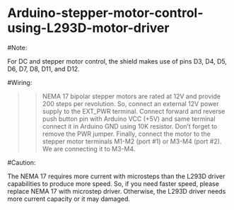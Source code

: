 # Arduino-stepper-motor-control-using-L293D-motor-driver

#Note:

For DC and stepper motor control, the shield makes use of pins D3, D4, D5, D6, D7, D8, D11, and D12.

#Wiring:

>> NEMA 17 bipolar stepper motors are rated at 12V and provide 200 steps per revolution. 
So, connect an external 12V power supply to the EXT_PWR terminal.
>> Connect forward and reverse push button pin with Arduino VCC (+5V) and same terminal connect it in Arduino GND using 10K resistor.
>> Don’t forget to remove the PWR jumper.
>> Finally, connect the motor to the stepper motor terminals M1-M2 (port #1) or M3-M4 (port #2). We are connecting it to M3-M4.

#Caution:

The NEMA 17 requires more current with microsteps than the L293D driver capabilities to produce more speed. So, if you need faster speed, please replace NEMA 17 with microstep driver. Otherwise, the L293D driver needs more current capacity or it may damaged.
